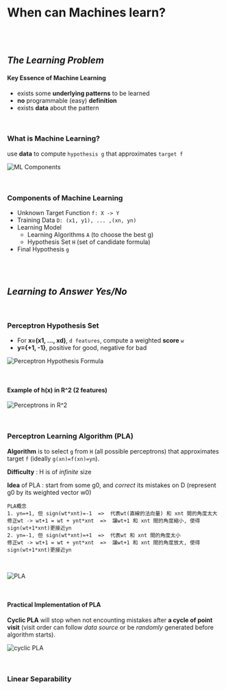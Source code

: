 # When can Machines learn?

<br />
<br />

## _The Learning Problem_

#### Key Essence of Machine Learning
* exists some **underlying patterns** to be learned
* **no** programmable (easy) **definition**
* exists **data** about the pattern

<br />

### What is Machine Learning?
use **data** to compute `hypothesis g` that approximates `target f`

![ML Components](https://github.com/linda2020130/Notes_ML-Foundations/blob/master/Pictures/components%20of%20ml.PNG)

<br />

### Components of Machine Learning
* Unknown Target Function
`f: X -> Y`
* Training Data
`D: (x1, y1), ... ,(xn, yn)`
* Learning Model
  * Learning Algorithms `A` (to choose the best g)
  * Hypothesis Set `H` (set of candidate formula)
* Final Hypothesis
`g `


<br />
<br />

## _Learning to Answer Yes/No_

<br />

### Perceptron Hypothesis Set
* For **x=(x1, ..., xd)**, `d features`, compute a weighted **score** `w`
* **y={+1, -1}**, positive for good, negative for bad

![Perceptron Hypothesis Formula](https://github.com/linda2020130/Notes_ML-Foundations/blob/master/Pictures/vector%20form%20of%20perceptron%20hypothesis.PNG)

<br />

#### Example of h(x) in R^2 (2 features)

![Perceptrons in R^2](https://github.com/linda2020130/Notes_ML-Foundations/blob/master/Pictures/perceptron%20in%20R%5E2.PNG)

<br />

### Perceptron Learning Algorithm (PLA)
**Algorithm** is to select `g` from `H` (all possible perceptrons) that approximates target `f` (ideally `g(xn)=f(xn)=yn`).

**Difficulty** : H is of *infinite* size

**Idea** of PLA : start from some g0, and *correct* its mistakes on D (represent g0 by its weighted vector w0)

```
PLA概念
1. yn=+1, 但 sign(wt*xnt)=-1  =>  代表wt(直線的法向量) 和 xnt 間的角度太大 
修正wt -> wt+1 = wt + ynt*xnt  =>  讓wt+1 和 xnt 間的角度縮小, 使得sign(wt+1*xnt)更接近yn
2. yn=-1, 但 sign(wt*xnt)=+1  =>  代表wt 和 xnt 間的角度太小
修正wt -> wt+1 = wt + ynt*xnt  =>  讓wt+1 和 xnt 間的角度放大, 使得sign(wt+1*xnt)更接近yn
```
<br />

![PLA](https://github.com/linda2020130/Notes_ML-Foundations/blob/master/Pictures/PLA.PNG)

<br />

#### Practical Implementation of PLA
**Cyclic PLA** will stop when not encounting mistakes after **a cycle of point visit** (visit order can follow *data source* or be *randomly* generated before algorithm starts).

![cyclic PLA](https://github.com/linda2020130/Notes_ML-Foundations/blob/master/Pictures/cyclic%20PLA.PNG)

<br />

### Linear Separability






